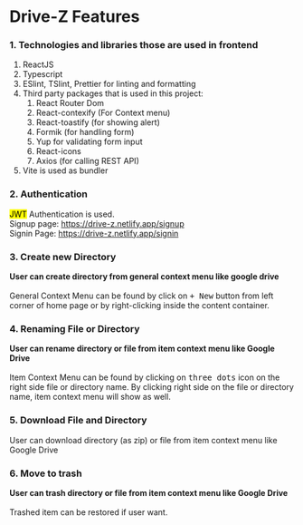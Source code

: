 # Drive-Z Features
### 1. Technologies and libraries those are used in frontend
1. ReactJS
2. Typescript
3. ESlint, TSlint, Prettier for linting and formatting
4. Third party packages that is used in this project:
   1. React Router Dom
   2. React-contexify (For Context menu)
   3. React-toastify (for showing alert)
   4. Formik (for handling form)
   5. Yup for validating form input 
   6. React-icons
   7. Axios (for calling REST API)
4. Vite is used as bundler
### 2. Authentication
<mark>JWT</mark> Authentication is used. <br>
Signup page: https://drive-z.netlify.app/signup <br>
Signin Page: https://drive-z.netlify.app/signin
### 3. Create new Directory
**User can create directory from general context menu like google drive**
<br><br>General Context Menu can be found by click on <kbd>+ New</kbd> button from left corner of home page or by right-clicking inside the content container.
### 4. Renaming File or Directory
<strong>User can rename directory or file from item context menu like Google Drive</strong>
<br><br>Item Context Menu can be found by clicking on <kbd>three dots</kbd> icon on the right side file or directory name. By clicking right side on the file or directory name, item context menu will show as well. 
### 5. Download File and Directory
User can download directory (as zip) or file from item context menu like Google Drive
### 6. Move to trash
<strong>User can trash directory or file from item context menu like Google Drive</strong>
<br><br>Trashed item can be restored if user want.

